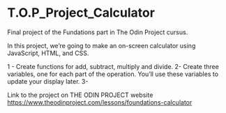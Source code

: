 # T.O.P_Project_Calculator
Final project of the Fundations part in The Odin Project cursus.

In this project, we’re going to make an on-screen calculator using JavaScript, HTML, and CSS.

1 - Create functions for add, subtract, multiply and divide.
2- Create three variables, one for each part of the operation. 
	You’ll use these variables to update your display later.
3- 

Link to the project on THE ODIN PROJECT website
https://www.theodinproject.com/lessons/foundations-calculator
